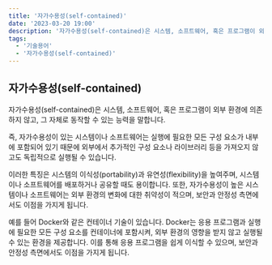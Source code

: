 ```yaml
---
title: '자가수용성(self-contained)'
date: '2023-03-20 19:00'
description: '자가수용성(self-contained)은 시스템, 소프트웨어, 혹은 프로그램이 외부 환경에 의존하지 않고, 그 자체로 동작할 수 있는 능력을 말합니다.'
tags:
  - '기술용어'
  - '자가수용성(self-contained)'
---
```


## 자가수용성(self-contained)

자가수용성(self-contained)은 시스템, 소프트웨어, 혹은 프로그램이 외부 환경에 의존하지 않고, 그 자체로 동작할 수 있는 능력을 말합니다.

즉, 자가수용성이 있는 시스템이나 소프트웨어는 실행에 필요한 모든 구성 요소가 내부에 포함되어 있기 때문에 외부에서 추가적인 구성 요소나 라이브러리 등을 가져오지 않고도 독립적으로 실행될 수 있습니다.

이러한 특징은 시스템의 이식성(portability)과 유연성(flexibility)을 높여주며, 시스템이나 소프트웨어를 배포하거나 공유할 때도 용이합니다. 또한, 자가수용성이 높은 시스템이나 소프트웨어는 외부 환경의 변화에 대한 취약성이 적으며, 보안과 안정성 측면에서도 이점을 가지게 됩니다.

예를 들어 Docker와 같은 컨테이너 기술이 있습니다. Docker는 응용 프로그램과 실행에 필요한 모든 구성 요소를 컨테이너에 포함시켜, 외부 환경의 영향을 받지 않고 실행될 수 있는 환경을 제공합니다. 이를 통해 응용 프로그램을 쉽게 이식할 수 있으며, 보안과 안정성 측면에서도 이점을 가지게 됩니다.
